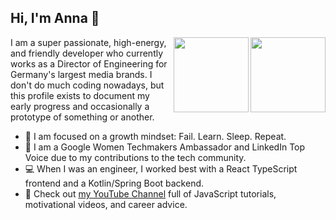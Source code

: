 ## Hi, I'm Anna 👋



<a href="http://www.twitter.com/AnnaJMcDougall"><img align="right" src="https://live.staticflickr.com/8426/7749081714_9e35bdcdbd_w.jpg" height="120px" width="120px">
<a href="https://www.linkedin.com/in/annajmcdougall/"><img align="right" src="https://live.staticflickr.com/8296/7749079740_113c14cc98_w.jpg" height="120px" width="120px"></a> 
I am a super passionate, high-energy, and friendly developer who currently works as a Director of Engineering for Germany's largest media brands. I don't do much coding nowadays, but this profile exists to document my early progress and occasionally a prototype of something or another.

- 🌱 I am focused on a growth mindset: Fail. Learn. Sleep. Repeat.
- 💪 I am a Google Women Techmakers Ambassador and LinkedIn Top Voice due to my contributions to the tech community.
- 💻 When I was an engineer, I worked best with a React TypeScript frontend and a Kotlin/Spring Boot backend. 
- 📝 Check out [my YouTube Channel](https://www.youtube.com/channel/UCjJzKrbr3WGn1xE0LAQ91yA) full of JavaScript tutorials, motivational videos, and career advice.
